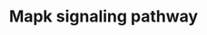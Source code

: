 ---
annotations:
- id: PW:0000007
  parent: signaling pathway
  type: Pathway Ontology
  value: mitogen activated protein kinase signaling pathway
authors:
- S.Burel
- MaintBot
- Khanspers
- Ddigles
- Mkutmon
- DeSl
- Eweitz
citedin:
- link: PMC9385974
  title: Identification of programmed cell death-related gene signature and associated
    regulatory axis in cerebral ischemia/reperfusion injury (2022)
description: 'The mitogen-activated protein kinase (MAPK) cascade is a highly conserved
  module that is involved in various cellular functions, including cell proliferation,
  differentiation and migration. Mammals express at least four distinctly regulated
  groups of MAPKs, extracellular signal-related kinases (ERK)-1/2, Jun amino-terminal
  kinases (JNK1/2/3), p38 proteins (p38alpha/beta/gamma/delta) and ERK5, that are
  activated by specific MAPKKs: MEK1/2 for ERK1/2, MKK3/6 for the p38, MKK4/7 (JNKK1/2)
  for the JNKs, and MEK5 for ERK5. Each MAPKK, however, can be activated by more than
  one MAPKKK, increasing the complexity and diversity of MAPK signalling. Presumably
  each MAPKKK confers responsiveness to distinct stimuli. For example, activation
  of ERK1/2 by growth factors depends on the MAPKKK c-Raf, but other MAPKKKs may activate
  ERK1/2 in response to pro-inflammatory stimuli.  Source: KEGG http://www.genome.jp/dbget-bin/www_bget?pathway:map04010'
last-edited: 2021-05-23
organisms:
- Mus musculus
redirect_from:
- /index.php/Pathway:WP493
- /instance/WP493
- /instance/WP493_rr117912
revision: r117912
schema-jsonld:
- '@context': https://schema.org/
  '@id': https://wikipathways.github.io/pathways/WP493.html
  '@type': Dataset
  creator:
    '@type': Organization
    name: WikiPathways
  description: 'The mitogen-activated protein kinase (MAPK) cascade is a highly conserved
    module that is involved in various cellular functions, including cell proliferation,
    differentiation and migration. Mammals express at least four distinctly regulated
    groups of MAPKs, extracellular signal-related kinases (ERK)-1/2, Jun amino-terminal
    kinases (JNK1/2/3), p38 proteins (p38alpha/beta/gamma/delta) and ERK5, that are
    activated by specific MAPKKs: MEK1/2 for ERK1/2, MKK3/6 for the p38, MKK4/7 (JNKK1/2)
    for the JNKs, and MEK5 for ERK5. Each MAPKK, however, can be activated by more
    than one MAPKKK, increasing the complexity and diversity of MAPK signalling. Presumably
    each MAPKKK confers responsiveness to distinct stimuli. For example, activation
    of ERK1/2 by growth factors depends on the MAPKKK c-Raf, but other MAPKKKs may
    activate ERK1/2 in response to pro-inflammatory stimuli.  Source: KEGG http://www.genome.jp/dbget-bin/www_bget?pathway:map04010'
  keywords:
  - Acvr1b
  - Acvr1c
  - Akt1
  - Akt2
  - Akt3
  - Arrb1
  - Arrb2
  - Atf2
  - Atf4
  - B230120H23Rik
  - Bdnf
  - Braf
  - Casp1
  - Casp2
  - Casp3
  - Casp6
  - Casp7
  - Casp8
  - Casp9
  - Cd14
  - Cdc25b
  - Cdc42
  - Crk
  - Crkl
  - Daxx
  - Ddit3
  - Dusp1
  - Dusp10
  - Dusp4
  - Dusp5
  - Dusp6
  - Dusp7
  - Ecsit
  - Egf
  - Egfr
  - Elk1
  - Fas
  - Fasl
  - Fgf4
  - Flna
  - Fos
  - Gadd45a
  - Gck
  - Gna12
  - Grb2
  - Hspa1a
  - Hspa5
  - Hspa8
  - Hspb1
  - Hspb2
  - Ikbkb
  - Ikbkg
  - Il1a
  - Il1b
  - Il1r1
  - Il1r2
  - Jun
  - Jund
  - Kras
  - Map2k1
  - Map2k2
  - Map2k4
  - Map2k5
  - Map2k6
  - Map2k7
  - Map3k1
  - Map3k11
  - Map3k12
  - Map3k13
  - Map3k14
  - Map3k4
  - Map3k5
  - Map3k6
  - Map3k7
  - Map3k7ip1
  - Map3k7ip2
  - Map3k8
  - Map4k1
  - Map4k3
  - Map4k4
  - Mapk1
  - Mapk10
  - Mapk12
  - Mapk13
  - Mapk14
  - Mapk3
  - Mapk4
  - Mapk6
  - Mapk7
  - Mapk8
  - Mapk8ip3
  - Mapk9
  - Mapkapk2
  - Mapkapk5
  - Mapt
  - Max
  - Mef2c
  - Mink1
  - Mos
  - Mras
  - Myc
  - Nf1
  - Nfkb1
  - Ngf
  - Nlk
  - Nr4a1
  - Nras
  - Ntf5
  - Ntrk1
  - Pak1
  - Pak2
  - Pdgfb
  - Pdgfrb
  - Pla2g10
  - Pla2g5
  - Ppm1a
  - Ppm1b
  - Ppp3ca
  - Ppp3cb
  - Ppp3cc
  - Ppp3r1
  - Ppp3r2
  - Ppp5c
  - Prkaca
  - Prkcb
  - Prkcc
  - Prkcd
  - Prkch
  - Prkcz
  - Ptpn5
  - Ptpn7
  - Ptprr
  - Rac1
  - Rac2
  - Raf1
  - Rap1a
  - Rap1b
  - Rasa1
  - Rasa2
  - Rasgrf2
  - Rasgrp1
  - Rasgrp4
  - Rps6ka3
  - Sos2
  - Srf
  - Stk3
  - Stmn1
  - Taok1
  - Taok2
  - Tgfb1
  - Tgfb2
  - Tgfb3
  - Tgfbr1
  - Tgfbr2
  - Tmem37
  - Tnf
  - Traf2
  - Traf6
  - Trp53
  - cAMP
  license: CC0
  name: Mapk signaling pathway
seo: CreativeWork
title: Mapk signaling pathway
wpid: WP493
---